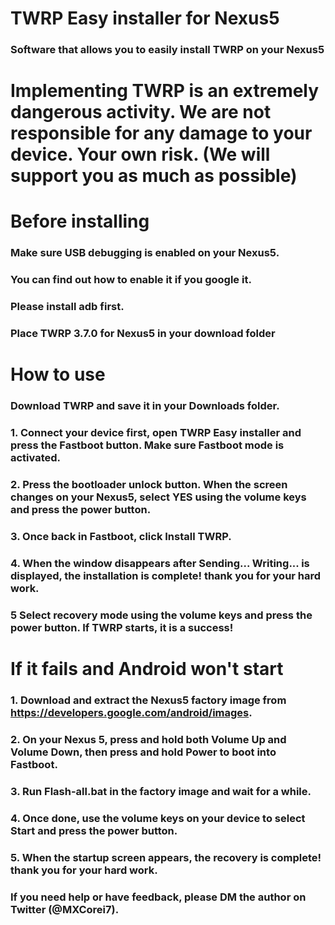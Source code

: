 # TWRP Easy installer for Nexus5 
### Software that allows you to easily install TWRP on your Nexus5

# Implementing TWRP is an extremely dangerous activity. We are not responsible for any damage to your device. Your own risk. (We will support you as much as possible)

# Before installing
### Make sure USB debugging is enabled on your Nexus5.
### You can find out how to enable it if you google it.
### Please install adb first.
### Place TWRP 3.7.0 for Nexus5 in your download folder

# How to use
### Download TWRP and save it in your Downloads folder.
### 1. Connect your device first, open TWRP Easy installer and press the Fastboot button. Make sure Fastboot mode is activated.
### 2. Press the bootloader unlock button. When the screen changes on your Nexus5, select YES using the volume keys and press the power button.
### 3. Once back in Fastboot, click Install TWRP.
### 4. When the window disappears after Sending... Writing... is displayed, the installation is complete! thank you for your hard work.
### 5 Select recovery mode using the volume keys and press the power button. If TWRP starts, it is a success!

# If it fails and Android won't start
### 1. Download and extract the Nexus5 factory image from https://developers.google.com/android/images.
### 2. On your Nexus 5, press and hold both Volume Up and Volume Down, then press and hold Power to boot into Fastboot.
### 3. Run Flash-all.bat in the factory image and wait for a while.
### 4. Once done, use the volume keys on your device to select Start and press the power button.
### 5. When the startup screen appears, the recovery is complete! thank you for your hard work.

### If you need help or have feedback, please DM the author on Twitter (@MXCorei7).
